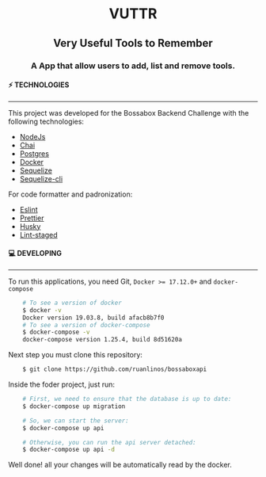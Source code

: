 # <div align="center">VUTTR</div>
## <div align="center">Very Useful Tools to Remember</div>

### <div align="center">A App that allow users to add, list and remove tools.</div>

#### ⚡️ TECHNOLOGIES

---

This project was developed for the Bossabox Backend Challenge with the following technologies:

- [NodeJs](https://github.com/nodejs/node)
- [Chai](https://github.com/chaijs/chai)
- [Postgres](https://github.com/postgres/postgres)
- [Docker](https://www.docker.com/)
- [Sequelize](https://github.com/sequelize/sequelize)
- [Sequelize-cli](https://github.com/sequelize/cli)

For code formatter and padronization:

- [Eslint](https://github.com/eslint/eslint)
- [Prettier](https://github.com/prettier/prettier)
- [Husky](https://github.com/typicode/husky)
- [Lint-staged](https://github.com/okonet/lint-staged)

#### 💻 DEVELOPING

---

To run this applications, you need Git, `Docker >= 17.12.0+` and `docker-compose`

```bash
    # To see a version of docker
    $ docker -v
    Docker version 19.03.8, build afacb8b7f0
    # To see a version of docker-compose
    $ docker-compose -v
    docker-compose version 1.25.4, build 8d51620a
```

Next step you must clone this repository:

```bash
    $ git clone https://github.com/ruanlinos/bossaboxapi
```

Inside the foder project, just run:

```bash
    # First, we need to ensure that the database is up to date:
    $ docker-compose up migration

    # So, we can start the server:
    $ docker-compose up api

    # Otherwise, you can run the api server detached:
    $ docker-compose up api -d
```

Well done! all your changes will be automatically read by the docker.
